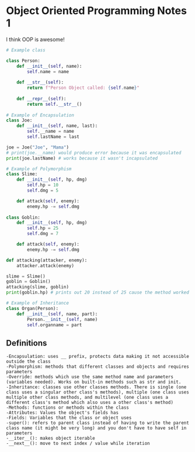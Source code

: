 # Object Oriented Programming Notes 1

I think OOP is awesome!

```python
# Example class

class Person:
    def __init__(self, name):
        self.name = name
    
    def __str__(self):
        return f"Person Object called: {self.name}"
        
    def __repr__(self):
        return self.__str__()
 
# Example of Encapsulation
class Joe:
    def __init__(self, name, last):
        self.__name = name
        self.lastName = last

joe = Joe("Joe", "Mama")
# print(joe.__name) would produce error because it was encapsulated
print(joe.lastName) # works because it wasn't incapsulated

# Example of Polymorphism
class Slime:
    def __init__(self, hp, dmg)
        self.hp = 10
        self.dmg = 5

    def attack(self, enemy):
        enemy.hp -= self.dmg
        
class Goblin:
    def __init__(self, hp, dmg)
        self.hp = 25
        self.dmg = 7

    def attack(self, enemy):
        enemy.hp -= self.dmg

def attacking(attacker, enemy):
    attacker.attack(enemy)

slime = Slime()
goblin = Goblin()
attacking(slime, goblin)
print(goblin.hp) # prints out 20 instead of 25 cause the method worked

# Example of Inheritance
class Organ(Person):
    def __init__(self, name, part):
        Person.__init__(self, name)
        self.organname = part
```

## Definitions
    -Encapsulation: uses __ prefix, protects data making it not accessible outside the class
    -Polymorphism: methods that different classes and objects and requires parameters
    -Override: methods which use the same method name and parameters (variables needed). Works on built-in methods such as str and init.
    -Inheritance: classes use other classes methods. There is single (one class uses a singular other class's methods), multiple (one class uses multiple other class methods, and multilevel (one class uses a different class's method which also uses a other class's method)
    -Methods: functions or methods within the class
    -Attributes: Values the object's fields has
    -Fields: Variables that the class or object uses
    -super(): refers to parent class instead of having to write the parent class name (it might be very long) and you don't have to have self in parameters
    -__iter__(): makes object iterable
    -__next__(): move to next index / value while iteration
    
